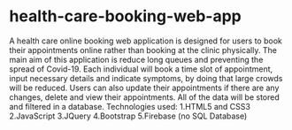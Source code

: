 # health-care-booking-web-app
A health care online booking web application is designed for users to book their appointments online rather than booking at the clinic physically. The main aim of this application is reduce long queues and preventing the spread of Covid-19. Each individual will book a time slot of appointment, input necessary details and indicate symptoms, by doing that large crowds will be reduced. Users can also update their appointments if there are any changes, delete and view their appointments. All of the data will be stored and filtered in a database.
Technologies used:
1.HTML5 and CSS3
2.JavaScript
3.JQuery
4.Bootstrap
5.Firebase (no SQL Database)
